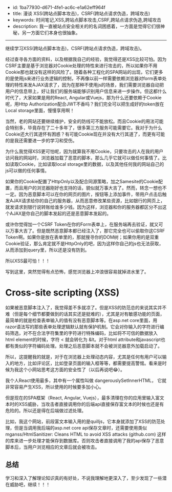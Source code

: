 - id: 1ba77930-d671-4fe1-ac6c-e1a62eff964f
- title: 漫谈 XSS(跨站点脚本攻击)，CSRF(跨站点请求伪造，跨域攻击)
- keywords: 时间笔记,XSS,跨站点脚本攻击,CSRF,跨站点请求伪造,跨域攻击
- description: 我一直被站点安全相关的的名词困惑着，一方面是觉得它们很神秘，另一方面它们本身也很抽象。
---

继续学习XSS(跨站点脚本攻击)，CSRF(跨站点请求伪造，跨域攻击)。

经过查寻各方面的资料，以及根据我自己的经验，我觉得还是XSS比较可怕。因为CSRF主要是基于浏览器对Cookie处理的特性来进行攻击的，所以如果你不用Cookie那也就没有这样的风险了。随着各种工程化的SPA网站的出现，它们更多的是使用js来进行业务逻辑的控制，不再像以前一样需要依赖浏览器对form表单处理的特性来发AJAX请求了，因为在那种不使用js的场景，我们需要浏览器自动把用户的信息带上，好让我们的服务端能够识别用户信息来进一步操作。但这都什么时代了，大家如果是用的React, Angular或Vuejs，那为什么还要依赖于Cookie呢，用Http Authorization配合JWT不香吗？我们完全可以把生成好的token放在Local storage里面，慢慢享用啊！

当然，老的网站还要继续维护，安全的防线可不能放松。而且Cookie的用法可能会特别多，毕竟存在了二十多年了，很多第三方服务可能需要它。我对于为什么Cookie还大行其道怀有困惑？有可能Cookie现在并没有大行其道了，而更有可能的是我还需要进一步的学习和受伤。

为什么我觉得XSS更可怕呢，因为就算我不用Cookie，只要攻击的人在我的用户访问我的网站时，浏览器加载了恶意的脚本，那么几乎它就可以做任何事情了。比如读取Cookie，比如读取local storage里的数据，以及其他任何我的网站自己的js可以做的任何事情。

如果你的Cookie配置了HttpOnly以及配合同源策略，加之Samesite的Cookie配置，而且用户的浏览器刚好也支持的话，貌似就万事大吉了。然而，转念一想也不一定。因为恶意脚本可以在你的网页的图片，按钮等上添加事件，带用户点击后触发AJAX请求给你的自己的服务器，从而恶意修改某些资源，比如银行的网页上，就发请求到银行说转账给谁多少钱。因为这样，浏览器和你的服务器都区分不出这个AJAX是你自己的脚本发起的还是恶意脚本发起的。

或许你觉得加一个CSRF Token在你的Form表单上，在服务端再去验证，就又可以万事大吉了。但是既然恶意脚本都已经注入了，那它完全也可以偷取你这CSRF Token啊。如果你是放在表单里的，那就搜寻你的DOM树；如果你用的是双重Cookie验证，那么肯定就不是HttpOnly的吧，因为这样你自己的js也无法获取，从而添加到query里，所以还是没有防到。


所以XSS最可怕！！！

写到这里，突然觉得有点恐怖，感觉浏览器上冲浪很容易就掉进水里了。


# Cross-site scripting (XSS) 

如果被恶意脚本注入了，我觉得差不多就凉了。但是XSS的防范总的来说其实并不难（但是每个细节都要做到的话其实还是挺难的），尤其是对有敏感功能的页面，最简单的就是检查表单输入的值有没有恶意脚本等。在asp.net core里面，用razor语法写的那些表单处理逻辑默认就有保护机制。它会对你输入的字符进行编码筛选，对不在合法字符集里的字符进行特殊编码，比如将不可信的数据放入html element的时候，字符 < 就会转化为 &lt。对于html attribute和javascript也都有类似的字符编码处理。处理之后恶意脚本就不会被浏览器意外加载启动了。

所以，这提醒我的就是，对于在浏览器上处理动态内容，尤其是任何有用户可以输入的地方，比如评论区，比如登录页面的输入框等等，都需要提高警惕。看来是时候为我这个小网站思考这方面的安全性了（以后再说吧😂）。

我个人React使用最多，其中有一个属性叫做 dangerouslySetInnerHTML， 它就非常容易产生XSS，所以使用的时候要多加小心。

但是现在的SPA框架（React, Angular, Vuejs），最多清理在你的应用里输入富文本时的XSS威胁，当攻击者直接调用你的后端api直接保存富文本的时候也还是有危险的。所以还是得在后端做过滤处理。

比如，我这个网站，前段富文本输入用的是quilljs，它本身就添加了XSS的防范处理，但是当调用我后端的asp.net core api保存文章时，还需要使用类似 mganss/HtmlSanitizer: Cleans HTML to avoid XSS attacks (github.com) 这样的库来进一步处理才能保存到数据库。否则攻击者直接调用了我的api保存了恶意脚本后，当用户浏览相应的文章后就会被攻击。


## 总结
学习和深入了解理论知识真的有好处，不说我理解地更深入了，至少发现了一些潜在威胁吧，继续！！！
